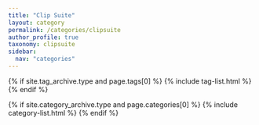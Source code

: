 ```yaml
---
title: "Clip Suite"
layout: category
permalink: /categories/clipsuite
author_profile: true
taxonomy: clipsuite
sidebar:
  nav: "categories"
---
```


{% if site.tag_archive.type and page.tags[0] %}
  {% include tag-list.html %}
{% endif %}

{% if site.category_archive.type and page.categories[0] %}
  {% include category-list.html %}
{% endif %}
